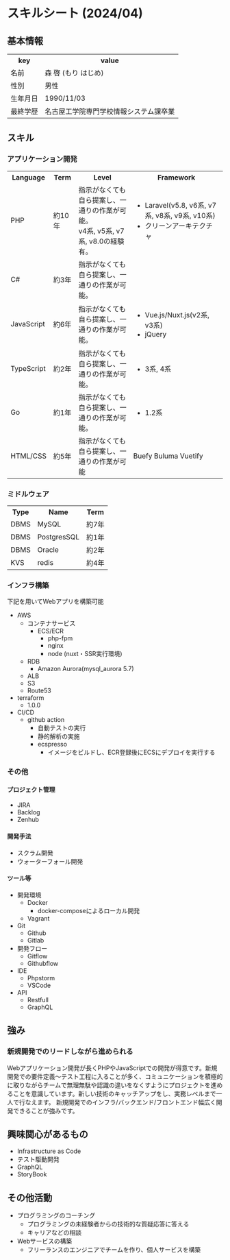 # スキルシート (2024/04)

## 基本情報
<table>
  <tbody>
    <tr>
      <th>key</th>
      <th>value</th>
    </tr>
    <tr>
      <td>名前</td>
      <td>森 啓 (もり はじめ)</td>
    </tr>
    <tr>
      <td>性別</td>
      <td>男性</td>
    </tr>
    <tr>
      <td>生年月日</td>
      <td>1990/11/03</td>
    </tr>
    <tr>
      <td>最終学歴</td>
      <td>名古屋工学院専門学校情報システム課卒業</td>
    </tr>
  </tbody>
</table>


## スキル
### アプリケーション開発
<table>
  <tbody>
    <tr>
      <th>Language</th>
      <th>Term</th>
      <th>Level</th>
      <th>Framework</th>
    </tr>
    <tr>
      <td>PHP</td>
      <td>約10年</td>
      <td>指示がなくても自ら提案し、一通りの作業が可能。<br>v4系, v5系, v7系, v8.0の経験有。</td>
      <td>
        <ul>
            <li>Laravel(v5.8, v6系, v7系, v8系, v9系, v10系)</li>
            <li>クリーンアーキテクチャ</li>
        </ul>
      </td>
    </tr>
    <tr>
      <td>C#</td>
      <td>約3年</td>
      <td>指示がなくても自ら提案し、一通りの作業が可能。</td>
      <td></td>
    </tr>
    <tr>
      <td>JavaScript</td>
      <td>約6年</td>
      <td>指示がなくても自ら提案し、一通りの作業が可能。</td>
      <td>
        <ul>
            <li>Vue.js/Nuxt.js(v2系, v3系)</li>
            <li>jQuery</li>
        </ul>
      </td>
    </tr>
    <tr>
      <td>TypeScript</td>
      <td>約2年</td>
      <td>指示がなくても自ら提案し、一通りの作業が可能。</td>
      <td>
        <ul>
            <li>3系, 4系</li>
        </ul>
      </td>
    </tr>
    <tr>
      <td>Go</td>
      <td>約1年</td>
      <td>指示がなくても自ら提案し、一通りの作業が可能。</td>
      <td>
        <ul>
            <li>1.2系</li>
        </ul>
      </td>
    </tr>
    <tr>
      <td>HTML/CSS</td>
      <td>約5年</td>
      <td>指示がなくても自ら提案し、一通りの作業が可能</td>
      <td>Buefy Buluma Vuetify</td>
    </tr>
  </tbody>
</table>

<div style="page-break-before:always"></div>

### ミドルウェア

<table>
  <tbody>
    <tr>
      <th>Type</th>
      <th>Name</th>
      <th>Term</th>
    </tr>
    <tr>
      <td>DBMS</td>
      <td>MySQL</td>
      <td>約7年</td>
    </tr>
    <tr>
      <td>DBMS</td>
      <td>PostgresSQL</td>
      <td>約1年</td>
    </tr>
    <tr>
      <td>DBMS</td>
      <td>Oracle</td>
      <td>約2年</td>
    </tr>
    <tr>
      <td>KVS</td>
      <td>redis</td>
      <td>約4年</td>
    </tr>
  </tbody>
</table>

### インフラ構築
下記を用いてWebアプリを構築可能

* AWS
  * コンテナサービス
    * ECS/ECR
      * php-fpm
      * nginx
      * node (nuxt・SSR実行環境)
  * RDB
    * Amazon Aurora(mysql_aurora 5.7)
  * ALB
  * S3
  * Route53
* terraform
  * 1.0.0
* CI/CD
  * github action
    * 自動テストの実行
    * 静的解析の実施
    * ecspresso
      * イメージをビルドし、ECR登録後にECSにデプロイを実行する

### その他
#### プロジェクト管理
* JIRA
* Backlog
* Zenhub

#### 開発手法
* スクラム開発
* ウォーターフォール開発

#### ツール等
* 開発環境
  * Docker
    * docker-composeによるローカル開発
  * Vagrant
* Git
  * Github
  * Gitlab
* 開発フロー
  * Gitflow
  * Githubflow
* IDE
  * Phpstorm
  * VSCode
* API
  * Restfull
  * GraphQL

<div style="page-break-before:always"></div>

## 強み
### 新規開発でのリードしながら進められる
Webアプリケーション開発が長くPHPやJavaScriptでの開発が得意です。新規開発での要件定義〜テスト工程に入ることが多く、コミュニケーションを積極的に取りながらチームで無理無駄や認識の違いをなくすようにプロジェクトを進めることを意識しています。新しい技術のキャッチアップをし、実務レベルまで一人で行なえます。
新規開発でのインフラ/バックエンド/フロントエンド幅広く開発できることが強みです。

## 興味関心があるもの
* Infrastructure as Code
* テスト駆動開発
* GraphQL
* StoryBook

## その他活動
* プログラミングのコーチング
  * プログラミングの未経験者からの技術的な質疑応答に答える
  * キャリアなどの相談
* Webサービスの構築
  * フリーランスのエンジニアでチームを作り、個人サービスを構築